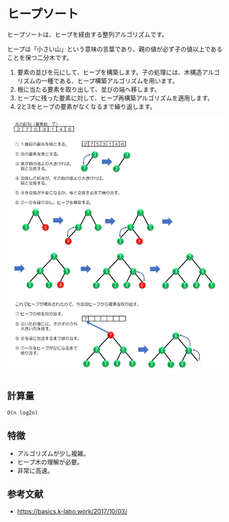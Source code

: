 # ヒープソート

ヒープソートは、ヒープを経由する整列アルゴリズムです。  

ヒープは「小さい山」という意味の言葉であり、親の値が必ず子の値以上であることを保つ二分木です。  

1. 要素の並びを元にして、ヒープを構築します。子の処理には、木構造アルゴリズムの一種である、ヒープ構築アルゴリズムを用います。
2. 根に当たる要素を取り出して、並びの端へ移します。
3. ヒープに残った要素に対して、ヒープ再構築アルゴリズムを適用します。
4. 2と3をヒープの要素がなくなるまで繰り返します。

![ヒープソート](../img/HeapSort.png)  

## 計算量

```text
O(n log2n)
```

## 特徴

- アルゴリズムが少し複雑。
- ヒープ木の理解が必要。
- 非常に高速。

## 参考文献

- <https://basics.k-labo.work/2017/10/03/>
